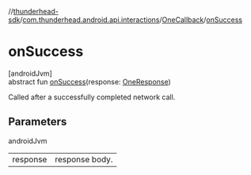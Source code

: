 //[thunderhead-sdk](../../../index.md)/[com.thunderhead.android.api.interactions](../index.md)/[OneCallback](index.md)/[onSuccess](on-success.md)

# onSuccess

[androidJvm]\
abstract fun [onSuccess](on-success.md)(response: [OneResponse](../../com.thunderhead.android.api.responsetypes/-one-response/index.md))

Called after a successfully completed network call.

## Parameters

androidJvm

| | |
|---|---|
| response | response body. |
